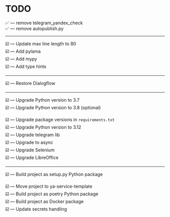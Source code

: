 # TODO

✅️ &mdash; remove telegram_yandex_check  
✅️ &mdash; remove autopublish.py

---

☑️ &mdash; Update max line length to 80  
☑️ &mdash; Add pylama  
☑️ &mdash; Add mypy  
☑️ &mdash; Add type hints  


---

☑️ &mdash; Restore Dialogflow  

---

☑️ &mdash; Upgrade Python version to 3.7  
☑️ &mdash; Upgrade Python version to 3.8 (optional)  

☑️ &mdash; Upgrade package versions in `requirements.txt`  
☑️ &mdash; Upgrade Python version to 3.12  
☑️ &mdash; Upgrade telegram lib  
☑️ &mdash; Upgrade to async  
☑️ &mdash; Upgrade Selenium  
☑️ &mdash; Upgrade LibreOffice  

---

☑️ &mdash; Build project as setup.py Python package 

☑️ &mdash; Move project to ya-service-template   
☑️ &mdash; Build project as poetry Python package  
☑️ &mdash; Build project as Docker package  
☑️ &mdash; Update secrets handling  
